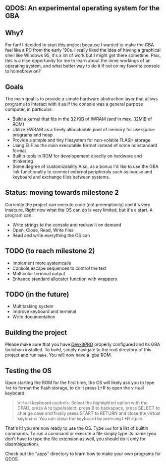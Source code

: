 ## QDOS: An experimental operating system for the GBA

## Why?
For fun!
I decided to start this project because I wanted to make the GBA feel like a PC from the early '90s.
I really liked the idea of having a graphical shell like Windows 95, it's a lot of work but I might get there sometime.
Plus, this is a nice opportunity for me to learn about the inner workings of an operating system, and what better way to do it if not on my favorite console to homebrew on?

## Goals
The main goal is to provide a simple hardware abstraction layer that allows programs to interact with it as if the console was a general purpose computer, in particular:
- Build a kernel that fits in the 32 KiB of IWRAM (and in max. 32MiB of ROM)
- Utilize EWRAM as a freely allocateable pool of memory for userspace programs and heap
- Provide a simple and tiny filesystem for non-volatile FLASH storage
- Using ELF as the main executable format instead of some nonstandard format
- Builtin tools in ROM for developement directly on hardware and thinkering
- Some degree of customizability
Also, as a bonus I'd like to use the GBA link functionality to connect external peripherals such as mouse and keyboard and exchange files between systems.

## Status: moving towards milestone 2
Currently the project can execute code (not preemptively) and it's very insecure.
Right now what the OS can do is very limited, but it's a start.
A program can:
- Write strings to the console and redraw it on demand
- Open, Close, Read, Write files
- Read and write everything the OS can

## TODO (to reach milestone 2)
- Implement more systemcalls
- Console escape sequences to control the text
- Multicolor terminal output
- Enhance standard allocator function with wrappers

## TODO (in the future)
- Multitasking system
- Improve keyboard and terminal
- Write documentation

## Building the project
Please make sure that you have [DevkitPRO](https://devkitpro.org/wiki/Getting_Started) properly configured and its GBA toolchain installed.
To build, simply navigate to the root directory of this project and run `make`.
You will now have a .gba ROM.

## Testing the OS
Upon starting the ROM for the first time, the OS will likely ask you to type `fmt` to format the flash storage, to do it press L+R to open the virtual keyboard.
> Virtual keyboard controls:
> Select the highlighted option with the DPAD, press A to type/select, press B to backspace, press SELECT to change case and finally press START to RETURN and close the virtual keyboard.
> You can close the keyboard by pressing L+R again.

That's it! you are now ready to use the OS.
Type `cmd` for a list of builtin commands.
To run a command or execute a file simply type its name (you don't have to type the file extension as well, you should do it only for disambiguation).

Check out the "apps" directory to learn how to make your own programs for QDOS.
